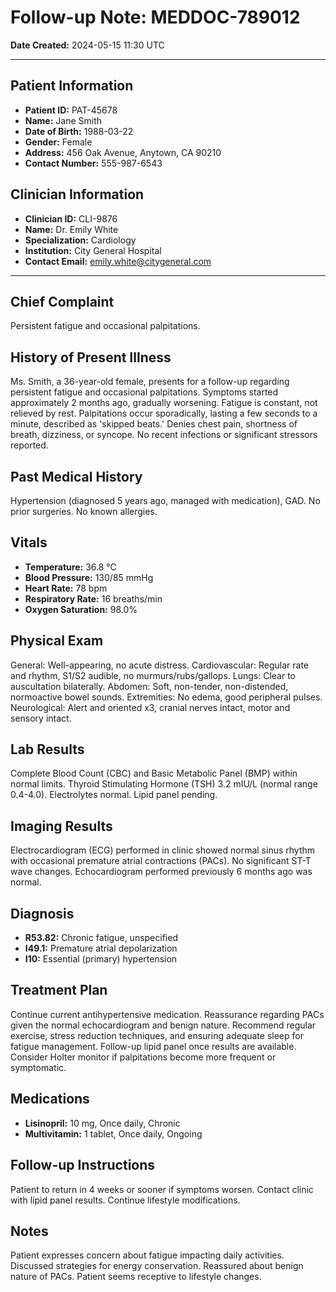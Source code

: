 # Follow-up Note: MEDDOC-789012
**Date Created:** 2024-05-15 11:30 UTC

---

## Patient Information
*   **Patient ID:** PAT-45678
*   **Name:** Jane Smith
*   **Date of Birth:** 1988-03-22
*   **Gender:** Female
*   **Address:** 456 Oak Avenue, Anytown, CA 90210
*   **Contact Number:** 555-987-6543

## Clinician Information
*   **Clinician ID:** CLI-9876
*   **Name:** Dr. Emily White
*   **Specialization:** Cardiology
*   **Institution:** City General Hospital
*   **Contact Email:** emily.white@citygeneral.com

---

## Chief Complaint
Persistent fatigue and occasional palpitations.

## History of Present Illness
Ms. Smith, a 36-year-old female, presents for a follow-up regarding persistent fatigue and occasional palpitations. Symptoms started approximately 2 months ago, gradually worsening. Fatigue is constant, not relieved by rest. Palpitations occur sporadically, lasting a few seconds to a minute, described as 'skipped beats.' Denies chest pain, shortness of breath, dizziness, or syncope. No recent infections or significant stressors reported.

## Past Medical History
Hypertension (diagnosed 5 years ago, managed with medication), GAD. No prior surgeries. No known allergies.

## Vitals
*   **Temperature:** 36.8 °C
*   **Blood Pressure:** 130/85 mmHg
*   **Heart Rate:** 78 bpm
*   **Respiratory Rate:** 16 breaths/min
*   **Oxygen Saturation:** 98.0%

## Physical Exam
General: Well-appearing, no acute distress. Cardiovascular: Regular rate and rhythm, S1/S2 audible, no murmurs/rubs/gallops. Lungs: Clear to auscultation bilaterally. Abdomen: Soft, non-tender, non-distended, normoactive bowel sounds. Extremities: No edema, good peripheral pulses. Neurological: Alert and oriented x3, cranial nerves intact, motor and sensory intact.

## Lab Results
Complete Blood Count (CBC) and Basic Metabolic Panel (BMP) within normal limits. Thyroid Stimulating Hormone (TSH) 3.2 mIU/L (normal range 0.4-4.0). Electrolytes normal. Lipid panel pending.

## Imaging Results
Electrocardiogram (ECG) performed in clinic showed normal sinus rhythm with occasional premature atrial contractions (PACs). No significant ST-T wave changes. Echocardiogram performed previously 6 months ago was normal.

## Diagnosis
*   **R53.82:** Chronic fatigue, unspecified
*   **I49.1:** Premature atrial depolarization
*   **I10:** Essential (primary) hypertension

## Treatment Plan
Continue current antihypertensive medication. Reassurance regarding PACs given the normal echocardiogram and benign nature. Recommend regular exercise, stress reduction techniques, and ensuring adequate sleep for fatigue management. Follow-up lipid panel once results are available. Consider Holter monitor if palpitations become more frequent or symptomatic.

## Medications
*   **Lisinopril:** 10 mg, Once daily, Chronic
*   **Multivitamin:** 1 tablet, Once daily, Ongoing

## Follow-up Instructions
Patient to return in 4 weeks or sooner if symptoms worsen. Contact clinic with lipid panel results. Continue lifestyle modifications.

## Notes
Patient expresses concern about fatigue impacting daily activities. Discussed strategies for energy conservation. Reassured about benign nature of PACs. Patient seems receptive to lifestyle changes.